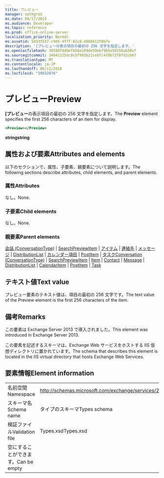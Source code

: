 ```yaml
---
title: プレビュー
manager: sethgros
ms.date: 09/17/2015
ms.audience: Developer
ms.topic: reference
ms.prod: office-online-server
localization_priority: Normal
ms.assetid: 5d33f557-c9d5-4f7f-82c0-d800412f8b7e
description: '[プレビューの表示項目の最初の 256 文字を指定します。'
ms.openlocfilehash: 38589f8d8efb58e109de59ebf9b5e56556ab58af
ms.sourcegitcommit: 34041125dc8c5f993b21cebfc4f8b72f0fd2cb6f
ms.translationtype: MT
ms.contentlocale: ja-JP
ms.lasthandoff: 06/11/2018
ms.locfileid: "19832876"
---
```

# <a name="preview"></a><span data-ttu-id="5a2ce-103">プレビュー</span><span class="sxs-lookup"><span data-stu-id="5a2ce-103">Preview</span></span>

<span data-ttu-id="5a2ce-104">**[プレビュー**の表示項目の最初の 256 文字を指定します。</span><span class="sxs-lookup"><span data-stu-id="5a2ce-104">The **Preview** element specifies the first 256 characters of an item for display.</span></span> 
  
```XML
<Preview></Preview>
```

 <span data-ttu-id="5a2ce-105">**string**</span><span class="sxs-lookup"><span data-stu-id="5a2ce-105">**string**</span></span>
## <a name="attributes-and-elements"></a><span data-ttu-id="5a2ce-106">属性および要素</span><span class="sxs-lookup"><span data-stu-id="5a2ce-106">Attributes and elements</span></span>

<span data-ttu-id="5a2ce-107">以下のセクションで、属性、子要素、親要素について説明します。</span><span class="sxs-lookup"><span data-stu-id="5a2ce-107">The following sections describe attributes, child elements, and parent elements.</span></span>
  
### <a name="attributes"></a><span data-ttu-id="5a2ce-108">属性</span><span class="sxs-lookup"><span data-stu-id="5a2ce-108">Attributes</span></span>

<span data-ttu-id="5a2ce-109">なし。</span><span class="sxs-lookup"><span data-stu-id="5a2ce-109">None.</span></span>
  
### <a name="child-elements"></a><span data-ttu-id="5a2ce-110">子要素</span><span class="sxs-lookup"><span data-stu-id="5a2ce-110">Child elements</span></span>

<span data-ttu-id="5a2ce-111">なし。</span><span class="sxs-lookup"><span data-stu-id="5a2ce-111">None.</span></span>
  
### <a name="parent-elements"></a><span data-ttu-id="5a2ce-112">親要素</span><span class="sxs-lookup"><span data-stu-id="5a2ce-112">Parent elements</span></span>

<span data-ttu-id="5a2ce-113">[会話 (ConversationType)](conversation-conversationtype.md) | [SearchPreviewItem](searchpreviewitem.md) | [アイテム](item.md) | [連絡先](contact.md) | [メッセージ](message-ex15websvcsotherref.md) | [DistributionList](distributionlist.md) | [カレンダー項目](calendaritem.md) | [PostItem](postitem.md) | [タスク](task.md)</span><span class="sxs-lookup"><span data-stu-id="5a2ce-113">[Conversation (ConversationType)](conversation-conversationtype.md) | [SearchPreviewItem](searchpreviewitem.md) | [Item](item.md) | [Contact](contact.md) | [Message](message-ex15websvcsotherref.md) | [DistributionList](distributionlist.md) | [CalendarItem](calendaritem.md) | [PostItem](postitem.md) | [Task](task.md)</span></span>
  
## <a name="text-value"></a><span data-ttu-id="5a2ce-114">テキスト値</span><span class="sxs-lookup"><span data-stu-id="5a2ce-114">Text value</span></span>

<span data-ttu-id="5a2ce-115">プレビュー要素のテキスト値は、項目の最初の 256 文字です。</span><span class="sxs-lookup"><span data-stu-id="5a2ce-115">The text value of the Preview element is the first 256 characters of the item.</span></span>
  
## <a name="remarks"></a><span data-ttu-id="5a2ce-116">備考</span><span class="sxs-lookup"><span data-stu-id="5a2ce-116">Remarks</span></span>

<span data-ttu-id="5a2ce-117">この要素は Exchange Server 2013 で導入されました。</span><span class="sxs-lookup"><span data-stu-id="5a2ce-117">This element was introduced in Exchange Server 2013.</span></span>
  
<span data-ttu-id="5a2ce-118">この要素を記述するスキーマは、Exchange Web サービスをホストする IIS 仮想ディレクトリに置かれています。</span><span class="sxs-lookup"><span data-stu-id="5a2ce-118">The schema that describes this element is located in the IIS virtual directory that hosts Exchange Web Services.</span></span>
  
## <a name="element-information"></a><span data-ttu-id="5a2ce-119">要素情報</span><span class="sxs-lookup"><span data-stu-id="5a2ce-119">Element information</span></span>

|||
|:-----|:-----|
|<span data-ttu-id="5a2ce-120">名前空間</span><span class="sxs-lookup"><span data-stu-id="5a2ce-120">Namespace</span></span>  <br/> |http://schemas.microsoft.com/exchange/services/2006/types  <br/> |
|<span data-ttu-id="5a2ce-121">スキーマ名</span><span class="sxs-lookup"><span data-stu-id="5a2ce-121">Schema name</span></span>  <br/> |<span data-ttu-id="5a2ce-122">タイプのスキーマ</span><span class="sxs-lookup"><span data-stu-id="5a2ce-122">Types schema</span></span>  <br/> |
|<span data-ttu-id="5a2ce-123">検証ファイル</span><span class="sxs-lookup"><span data-stu-id="5a2ce-123">Validation file</span></span>  <br/> |<span data-ttu-id="5a2ce-124">Types.xsd</span><span class="sxs-lookup"><span data-stu-id="5a2ce-124">Types.xsd</span></span>  <br/> |
|<span data-ttu-id="5a2ce-125">空にすることができます。</span><span class="sxs-lookup"><span data-stu-id="5a2ce-125">Can be empty</span></span>  <br/> ||
   

